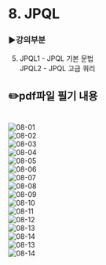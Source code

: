 # 8. JPQL
### ▶️강의부분
5. JPQL1 - JPQL 기본 문법
</br>JPQL2 - JPQL 고급 쿼리

## ✏️pdf파일 필기 내용
</br>![08-01](img/08-01.png)
</br>![08-02](img/08-02.jpg)
</br>![08-03](img/08-03.jpg)
</br>![08-04](img/08-04.jpg)
</br>![08-05](img/08-05.jpg)
</br>![08-06](img/08-06.jpg)
</br>![08-07](img/08-07.jpg)
</br>![08-08](img/08-08.jpg)
</br>![08-09](img/08-09.jpg)
</br>![08-10](img/08-10.jpg)
</br>![08-11](img/08-11.jpg)
</br>![08-12](img/08-12.jpg)
</br>![08-13](img/08-13.jpg)
</br>![08-14](img/08-14.jpg)
</br>![08-13](img/08-15.jpg)
</br>![08-14](img/08-16.jpg)